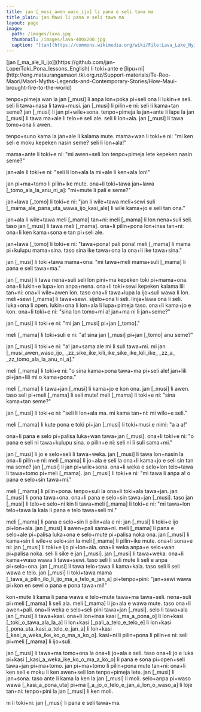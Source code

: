 ```yaml
---
title: jan [_musi_awen_waso_ijo] li pana e seli tawa ma
title_plain: jan Mawi li pana e seli tawa ma
layout: page
image:
  path: /images/lava.jpg
  thumbnail: /images/lava-400x200.jpg
  caption: "[tan](https://commons.wikimedia.org/wiki/File:Lava_Lake_Nyiragongo_2.jpg)"
---
```


<p class="author" markdown="1">
[jan [_ma_ale_li_ijo]](https://github.com/jan-Lope/Toki_Pona_lessons_English) li toki+ante e [lipu+ni](http://eng.mataurangamaori.tki.org.nz/Support-materials/Te-Reo-Maori/Maori-Myths-Legends-and-Contemporary-Stories/How-Maui-brought-fire-to-the-world)
</p>

tenpo+pimeja wan la jan [_musi] li anpa lon+poka pi+seli ona li lukin+e seli.
seli li tawa+nasa li tawa+musi.
jan [_musi] li pilin+e ni: seli li kama+tan seme?
jan [_musi] li jan pi+wile+sona.
tenpo+pimeja la
jan+ante li lape la
jan [_musi] li tawa ma+ale li telo+e seli ale.
seli li lon+ala.
jan [_musi] li tawa tomo+ona li awen.

tenpo+suno kama la jan+ale li kalama mute.
mama+wan li toki+e ni: "mi ken seli e moku kepeken nasin seme? seli li lon+ala!"

mama+ante li toki+e ni: "mi awen+seli lon tenpo+pimeja lete kepeken nasin seme?"

jan+ale li toki+e ni: "seli li lon+ala la mi+ale li ken+ala lon!"

jan pi+ma+tomo li pilin+ike mute.
ona+li toki+tawa jan+lawa [_tomo_ala_la_anu_ni_a]: "mi+mute li pali e seme?"

jan+lawa [_tomo] li toki+e ni: "jan li wile+tawa meli+sewi suli [_mama_ale_pana_uta_wawa_ijo_kasi_ale] li wile kama+jo e seli tan ona."

jan+ala li wile+tawa meli [_mama] tan+ni:
meli [_mama] li lon nena+suli seli.
taso jan [_musi] li tawa meli [_mama].
ona+li pilin+pona lon+insa tan+ni: ona+li ken kama+sona e tan pi+seli ale.

jan+lawa [_tomo] li toki+e ni: "tawa+pona! pali pona!
meli [_mama] li mama pi+kulupu mama+sina.
taso sina ike tawa+ona la ona+li ike tawa+sina."

jan [_musi] li toki+tawa mama+ona: "mi tawa+meli mama+suli [_mama] li pana e seli tawa+ma."

jan [_musi] li tawa nena+suli seli lon pini+ma
kepeken toki pi+mama+ona.
ona+li lukin+e lupa+lon anpa+nena.
ona+li toki+sewi kepeken kalama lili tan+ni: ona+li wile+awen lon.
taso ona+li tawa+lupa la ijo+suli wawa li lon.
meli+sewi [_mama] li tawa+sewi.
sijelo+ona li seli.
linja+lawa ona li seli.
luka+ona li open.
lukin+ona li lon+ala li lupa+pimeja taso.
ona+li kama+jo e kon.
ona+li toki+e ni: "sina lon tomo+mi a! jan+ma ni li jan+seme?"

jan [_musi] li toki+e ni: "mi jan [_musi] pi+jan [_tomo]."

meli [_mama] li toki+suli e ni: "a! sina jan [_musi] pi+jan [_tomo] anu seme?"

jan [_musi] li toki+e ni: "a! jan+sama ale mi li suli tawa+mi. mi jan [_musi_awen_waso_ijo\_ _zz_sike_ike_kili_ike_sike_ike_kili_ike\_ _zz_a\_ _zz_tomo_ala_la_anu_ni_a]."

meli [_mama] li toki+e ni:
"o sina kama+pona tawa+ma pi+seli ale!
jan+lili pi+jan+lili mi o kama+pona."

meli [_mama] li tawa+jan [_musi] li kama+jo e kon ona.
jan [_musi] li awen.
taso seli pi+meli [_mama] li seli mute!
meli [_mama] li toki+e ni: "sina kama+tan seme?"

jan [_musi] li toki+e ni:
"seli li lon+ala ma.
mi kama tan+ni: mi wile+e seli."

meli [_mama] li kute pona e toki pi+jan [_musi] li toki+musi e nimi: "a a a!"

ona+li pana e selo pi+palisa luka+wan tawa+jan [_musi].
ona+li toki+e ni:
"o pana e seli ni tawa+kulupu sina.
o pilin+e ni: seli ni li suli sama+mi."

jan [_musi] li jo e selo+seli li tawa+weka.
jan [_musi] li tawa lon+nasin la ona+li pilin+e ni:
meli [_mama] li jo+ala e seli la ona+li kama+jo e seli sin tan ma seme?
jan [_musi] li jan pi+wile+sona.
ona+li weka e selo+lon telo+tawa li tawa+tomo pi+meli [_mama].
jan [_musi] li toki+e ni: "mi tawa li anpa a!
o pana e selo+sin tawa+mi."

meli [_mama] li pilin+pona.
tenpo+suli la ona+li toki+ala tawa+jan.
jan [_musi] li pona tawa+ona.
ona+li pana e selo+sin tawa+jan [_musi].
taso jan [_musi] li telo+e selo+ni kin
li tawa+meli [_mama] li toki+e ni:
"mi tawa+lon telo+tawa la kala li pana e telo tawa+seli mi."

meli [_mama] li pana e selo+sin li pilin+ala e ni: jan [_musi] li toki+e ijo pi+lon+ala.
jan [_musi] li awen+pali sama+ni.
meli [_mama] li pana e selo+ale pi+palisa luka+ona e selo+mute pi+palisa noka ona.
jan [_musi] li kama+sin li wile+e selo+sin la meli [_mama] li pilin+ike mute.
ona+li sona+e ni: jan [_musi] li toki+e ijo pi+lon+ala.
ona+li weka anpa+e selo+wan pi+palisa noka.
seli li sike e jan [_musi]. jan [_musi] li tawa+weka.
ona+li kama+waso wawa li tawa+sewi.
taso seli li suli mute li seli e anpa pi+selo+ona.
jan [_musi] li tawa telo+tawa li kama+kala.
taso seli li seli wawa e telo.
jan [_musi] li toki+tawa mama [_tawa_a_pilin_ilo_li_ijo_ma_a_telo_e_jan_a] pi+tenpo+pini:
"jan+sewi wawa pi+kon en sewi o pana e pona tawa+mi!"

kon+mute li kama li pana wawa e telo+mute tawa+ma tawa+seli.
nena+suli pi+meli [_mama] li seli ala.
meli [_mama] li jo+ala e wawa mute.
taso ona+li awen+pali.
ona+li weka e selo+seli pini tawa+jan [_musi].
selo li tawa+ala jan [_musi] li tawa+kasi.
ona+li lon+insa kasi [_ma_a_pona_o]
li lon+kasi [_toki_o_tawa_ala_la_a]
li lon+kasi [_pali_a_telo_e_telo_e]
li lon+kasi [_pona_uta_kasi_a_telo_e_jan_a]
li lon+kasi [_kasi_a_weka_ike_ko_o_ma_a_ko_o].
kasi+ni li pilin+pona li pilin+e ni: seli pi+meli [_mama] li ijo+suli.

jan [_musi] li tawa+ma tomo+ona la
ona+li jo+ala e seli.
taso ona+li jo e luka pi+kasi [_kasi_a_weka_ike_ko_o_ma_a_ko_o]
li pana e sona pi+open+seli tawa+jan pi+ma+tomo.
jan pi+ma+tomo li pilin+pona mute tan+ni:
ona+li ken seli e moku
li ken awen+seli lon tenpo+pimeja lete.
jan [_musi] li jan+sona.
taso ante li kama la ken la jan [_musi] li moli.
selo+anpa pi+waso wawa [_kasi_a_pona_uta] pi+ma [_a_jo_o_telo_e_jan_a_lon_o_waso_a] li loje tan+ni:
tenpo+pini la jan [_musi] li ken moli.

ni li toki+ni: jan [_musi] li pana e seli tawa+ma.
